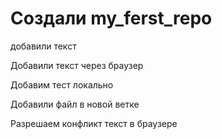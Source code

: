 #  Создали my_ferst_repo


добавили текст

Добавили текст через браузер 

Добавим тест локально

Добавили файл в новой ветке 

Разрешаем конфликт текст в браузере
